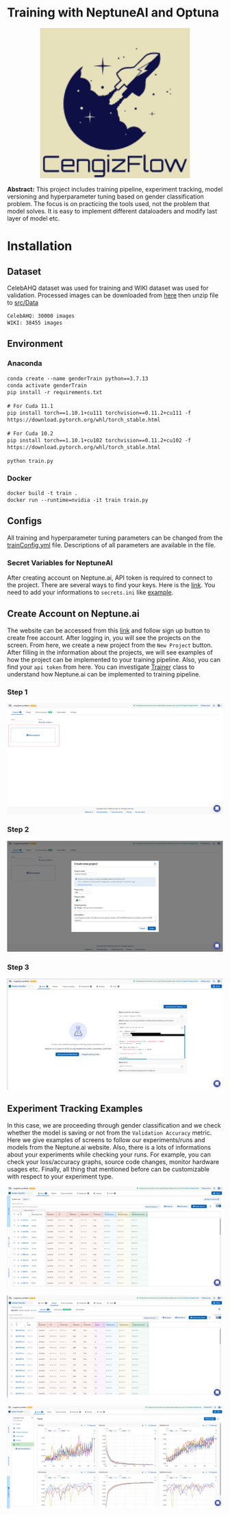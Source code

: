 # Training with NeptuneAI and Optuna

<p align="center">
  <img src="assets/logo.png" width="350" title="logo">
</p>

**Abstract:** This project includes training pipeline, experiment tracking, model versioning and hyperparameter tuning based on gender classification problem. The focus is on practicing the tools used, not the problem that model solves. It is easy to implement different dataloaders and modify last layer of model etc.

# Installation
## Dataset
CelebAHQ dataset was used for training and WIKI dataset was used for validation. Processed images can be downloaded from [here](https://drive.google.com/file/d/1karOtT_tB34SW8I-dcQZ-vGR5NKMJqxY/view?usp=sharing) then unzip file to [src/Data](src/Data)
```
CelebAHQ: 30000 images
WIKI: 38455 images
```
## Environment

### Anaconda
```
conda create --name genderTrain python==3.7.13
conda activate genderTrain
pip install -r requirements.txt

# For Cuda 11.1
pip install torch==1.10.1+cu111 torchvision==0.11.2+cu111 -f https://download.pytorch.org/whl/torch_stable.html

# For Cuda 10.2
pip install torch==1.10.1+cu102 torchvision==0.11.2+cu102 -f https://download.pytorch.org/whl/torch_stable.html

python train.py
```
### Docker
```
docker build -t train .
docker run --runtime=nvidia -it train train.py
```
## Configs
All training and hyperparameter tuning parameters can be changed from the [trainConfig.yml](src/Options/trainConfig.yml) file. Descriptions of all parameters are available in the file.

### Secret Variables for NeptuneAI
After creating account on Neptune.ai, API token is required to connect to the project. There are several ways to find your keys. Here is the [link](https://docs.neptune.ai/getting-started/installation#authentication-neptune-api-token). You need to add your informations to `secrets.ini` like [example](secretsExample.ini).

## Create Account on Neptune.ai
The website can be accessed from this [link](https://neptune.ai) and follow sign up button to create free account. After logging in, you will see the projects on the screen. From here, we create a new project from the `New Project` button. After filling in the information about the projects, we will see examples of how the project can be implemented to your training pipeline. Also, you can find your `api token` from here. You can investigate [Trainer](src/Trainer.py) class to understand how Neptune.ai can be implemented to training pipeline.

### Step 1
<p align="center">
  <img src="assets/projectScreen.png" title="step1">
</p>

### Step 2
<p align="center">
  <img src="assets/projectInfos.png" title="step2">
</p>

### Step 3
<p align="center">
  <img src="assets/projectExample.png" title="step3">
</p>

## Experiment Tracking Examples
In this case, we are proceeding through gender classification and we check whether the model is saving or not from the `Validation Accuracy` metric. Here we give examples of screens to follow our experiments/runs and models from the Neptune.ai website. Also, there is a lots of informations about your experiments while checking your runs. For example, you can check your loss/accuracy graphs, source code changes, monitor hardware usages etc. Finally, all thing that mentioned before can be customizable with respect to your experiment type.

<p align="center">
  <img src="assets/runs.png" title="runs">
</p>

<p align="center">
  <img src="assets/models.png" title="models">
</p>

<p align="center">
  <img src="assets/graphs.png" title="graphs">
</p>